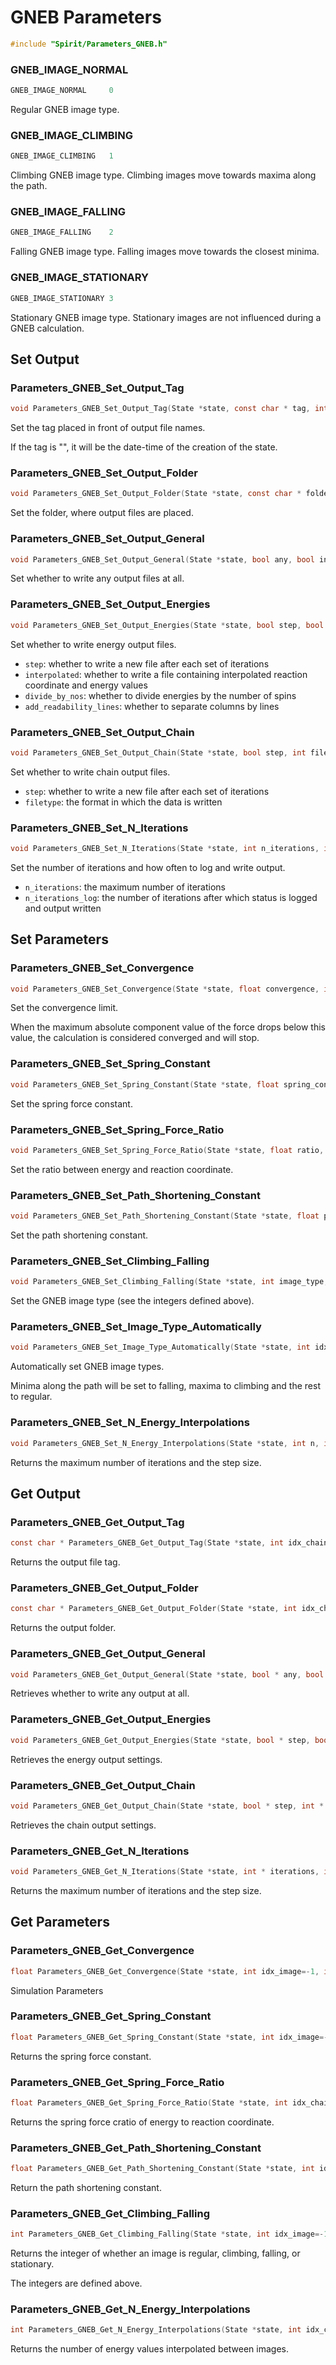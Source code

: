 

GNEB Parameters
====================================================================

```C
#include "Spirit/Parameters_GNEB.h"
```



### GNEB_IMAGE_NORMAL

```C
GNEB_IMAGE_NORMAL     0
```

Regular GNEB image type.



### GNEB_IMAGE_CLIMBING

```C
GNEB_IMAGE_CLIMBING   1
```

Climbing GNEB image type.
Climbing images move towards maxima along the path.



### GNEB_IMAGE_FALLING

```C
GNEB_IMAGE_FALLING    2
```

Falling GNEB image type.
Falling images move towards the closest minima.



### GNEB_IMAGE_STATIONARY

```C
GNEB_IMAGE_STATIONARY 3
```

Stationary GNEB image type.
Stationary images are not influenced during a GNEB calculation.



Set Output
--------------------------------------------------------------------



### Parameters_GNEB_Set_Output_Tag

```C
void Parameters_GNEB_Set_Output_Tag(State *state, const char * tag, int idx_chain=-1)
```

Set the tag placed in front of output file names.

If the tag is "<time>", it will be the date-time of the creation of the state.



### Parameters_GNEB_Set_Output_Folder

```C
void Parameters_GNEB_Set_Output_Folder(State *state, const char * folder, int idx_chain=-1)
```

Set the folder, where output files are placed.



### Parameters_GNEB_Set_Output_General

```C
void Parameters_GNEB_Set_Output_General(State *state, bool any, bool initial, bool final, int idx_chain=-1)
```

Set whether to write any output files at all.



### Parameters_GNEB_Set_Output_Energies

```C
void Parameters_GNEB_Set_Output_Energies(State *state, bool step, bool interpolated, bool divide_by_nos, bool add_readability_lines, int idx_chain=-1)
```

Set whether to write energy output files.

- `step`: whether to write a new file after each set of iterations
- `interpolated`: whether to write a file containing interpolated reaction coordinate and energy values
- `divide_by_nos`: whether to divide energies by the number of spins
- `add_readability_lines`: whether to separate columns by lines



### Parameters_GNEB_Set_Output_Chain

```C
void Parameters_GNEB_Set_Output_Chain(State *state, bool step, int filetype=IO_Fileformat_OVF_text, int idx_chain=-1)
```

Set whether to write chain output files.

- `step`: whether to write a new file after each set of iterations
- `filetype`: the format in which the data is written



### Parameters_GNEB_Set_N_Iterations

```C
void Parameters_GNEB_Set_N_Iterations(State *state, int n_iterations, int n_iterations_log, int idx_chain=-1)
```

Set the number of iterations and how often to log and write output.

- `n_iterations`: the maximum number of iterations
- `n_iterations_log`: the number of iterations after which status is logged and output written



Set Parameters
--------------------------------------------------------------------



### Parameters_GNEB_Set_Convergence

```C
void Parameters_GNEB_Set_Convergence(State *state, float convergence, int idx_image=-1, int idx_chain=-1)
```

Set the convergence limit.

When the maximum absolute component value of the force drops below this value,
the calculation is considered converged and will stop.



### Parameters_GNEB_Set_Spring_Constant

```C
void Parameters_GNEB_Set_Spring_Constant(State *state, float spring_constant, int idx_image=-1, int idx_chain=-1)
```

Set the spring force constant.



### Parameters_GNEB_Set_Spring_Force_Ratio

```C
void Parameters_GNEB_Set_Spring_Force_Ratio(State *state, float ratio, int idx_chain=-1)
```

Set the ratio between energy and reaction coordinate.



### Parameters_GNEB_Set_Path_Shortening_Constant

```C
void Parameters_GNEB_Set_Path_Shortening_Constant(State *state, float path_shortening_constant, int idx_chain=-1)
```

Set the path shortening constant.



### Parameters_GNEB_Set_Climbing_Falling

```C
void Parameters_GNEB_Set_Climbing_Falling(State *state, int image_type, int idx_image=-1, int idx_chain=-1)
```

Set the GNEB image type (see the integers defined above).



### Parameters_GNEB_Set_Image_Type_Automatically

```C
void Parameters_GNEB_Set_Image_Type_Automatically(State *state, int idx_chain=-1)
```

Automatically set GNEB image types.

Minima along the path will be set to falling, maxima to climbing and the rest to regular.



### Parameters_GNEB_Set_N_Energy_Interpolations

```C
void Parameters_GNEB_Set_N_Energy_Interpolations(State *state, int n, int idx_chain=-1)
```

Returns the maximum number of iterations and the step size.



Get Output
--------------------------------------------------------------------



### Parameters_GNEB_Get_Output_Tag

```C
const char * Parameters_GNEB_Get_Output_Tag(State *state, int idx_chain=-1)
```

Returns the output file tag.



### Parameters_GNEB_Get_Output_Folder

```C
const char * Parameters_GNEB_Get_Output_Folder(State *state, int idx_chain=-1)
```

Returns the output folder.



### Parameters_GNEB_Get_Output_General

```C
void Parameters_GNEB_Get_Output_General(State *state, bool * any, bool * initial, bool * final, int idx_chain=-1)
```

Retrieves whether to write any output at all.



### Parameters_GNEB_Get_Output_Energies

```C
void Parameters_GNEB_Get_Output_Energies(State *state, bool * step, bool * interpolated, bool * divide_by_nos, bool * add_readability_lines, int idx_chain=-1)
```

Retrieves the energy output settings.



### Parameters_GNEB_Get_Output_Chain

```C
void Parameters_GNEB_Get_Output_Chain(State *state, bool * step, int * filetype, int idx_chain=-1)
```

Retrieves the chain output settings.



### Parameters_GNEB_Get_N_Iterations

```C
void Parameters_GNEB_Get_N_Iterations(State *state, int * iterations, int * iterations_log, int idx_chain=-1)
```

Returns the maximum number of iterations and the step size.



Get Parameters
--------------------------------------------------------------------



### Parameters_GNEB_Get_Convergence

```C
float Parameters_GNEB_Get_Convergence(State *state, int idx_image=-1, int idx_chain=-1)
```

Simulation Parameters



### Parameters_GNEB_Get_Spring_Constant

```C
float Parameters_GNEB_Get_Spring_Constant(State *state, int idx_image=-1, int idx_chain=-1)
```

Returns the spring force constant.



### Parameters_GNEB_Get_Spring_Force_Ratio

```C
float Parameters_GNEB_Get_Spring_Force_Ratio(State *state, int idx_chain=-1)
```

Returns the spring force cratio of energy to reaction coordinate.



### Parameters_GNEB_Get_Path_Shortening_Constant

```C
float Parameters_GNEB_Get_Path_Shortening_Constant(State *state, int idx_chain=-1)
```

Return the path shortening constant.



### Parameters_GNEB_Get_Climbing_Falling

```C
int Parameters_GNEB_Get_Climbing_Falling(State *state, int idx_image=-1, int idx_chain=-1)
```

Returns the integer of whether an image is regular, climbing, falling, or stationary.

The integers are defined above.



### Parameters_GNEB_Get_N_Energy_Interpolations

```C
int Parameters_GNEB_Get_N_Energy_Interpolations(State *state, int idx_chain=-1)
```

Returns the number of energy values interpolated between images.

